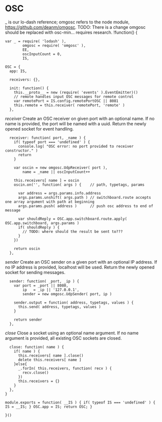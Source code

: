 OSC
===
_ is our lo-dash reference; omgosc refers to the node module, https://github.com/deanm/omgosc.
TODO: There is a change omgosc should be replaced with osc-min... requires research.
    !function() {
      
    var _ = require( 'lodash' ), 
            omgosc = require( 'omgosc' ),
            EE,
            oscInputCount = 0,
            IS,
		
    OSC = {
      app: IS,
      
      receivers: {},
      
      init: function() {
        this.__proto__ = new (require( 'events' ).EventEmitter)()
        // remote handles input OSC messages for remote control
        var remotePort = IS.config.remotePortOSC || 8081
        this.remote = this.receiver( remotePort, 'remote' )
      },
      
*receiver* Create an OSC receiver on given port with an optional name. If no name is provided, the port
will be named with a uuid. Return the newly opened socket for event handling.
      
      receiver: function( port, _name ) {
        if( typeof port === 'undefined' ) {
          console.log( "OSC error: no port provided to receiver constructor." )
          return
        }
        
        var oscin = new omgosc.UdpReceiver( port ),
            name = _name || oscInputCount++
        
        this.receivers[ name ] = oscin
        oscin.on('', function( args ) {    // path, typetags, params 

          var address = args.params.info.address
          args.params.unshift( args.path ) // switchboard.route accepts one array argument with path at beginning
          args.params.push( address )      // push osc address to end of message
          
          var shouldReply = OSC.app.switchboard.route.apply( OSC.app.switchboard, args.params )
          if( shouldReply ) {
            // TODO: where should the result be sent to???
          }
        })
        
        return oscin
      },

*sender* Create an OSC sender on a given port with an optional IP address. If no IP address is provided, localhost
will be used. Return the newly opened socket for sending messages.

      sender: function( _port, _ip ) {
        var port = _port || 8080,
            ip   = _ip || '127.0.0.1',
            sender = new omgosc.UdpSender( port, ip )
        
        sender.output = function( address, typetags, values ) {
          this.send( address, typetags, values )
        }
        
        return sender
      },

*close* Close a socket using an optional name argument. If no name argument is provided, all
existing OSC sockets are closed.
      
      close: function( name ) {
        if( name ) {
          this.receivers[ name ].close()
          delete this.receivers[ name ]
        }else{
          _.forIn( this.receivers, function( recv ) {
            recv.close()
          })
          this.receivers = {}
        }
      },
    }
    
    module.exports = function( __IS ) { if( typeof IS === 'undefined' ) { IS = __IS; } OSC.app = IS; return OSC; }
    
    }()